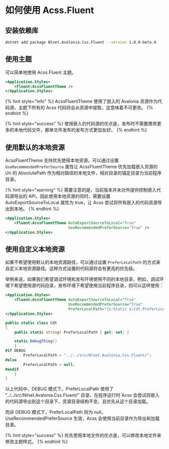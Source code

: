 # 如何使用 Acss.Fluent

## 安装依赖库

```bash
dotnet add package Nlnet.Avalonia.Css.Fluent --version 1.0.0-beta.4
```

## 使用主题

可以简单地使用 Acss.Fluent 主题。

```xml
<Application.Styles>
    <fluent:AcssFluentTheme />
</Application.Styles>
```

{% hint style="info" %}
AcssFluentTheme 使用了嵌入的 Avalonia 资源作为代码源，主题下所有的 Acss 代码将会从资源中提取，这意味着不可更改。
{% endhint %}

{% hint style="success" %}
使用嵌入的代码源的优点是，发布时不需要携带更多的本地代码文件，都单文件发布的发布方式更加友好。
{% endhint %}

## 使用默认的本地资源

AcssFluentTheme 支持优先使用本地资源。可以通过设置 `UseRecommendedPreferSource` 属性让 AcssFluentTheme 优先加载嵌入资源的 Uri 的 AbsolutePath 作为相对路径的本地文件，相对目录的锚定目录为当前程序目录。

{% hint style="warning" %}
需要注意的是，当前版本并未对外提供控制嵌入代码源导出的 API，因此使用本地资源的同时，需要设置 AutoExportSourceToLocal 属性为 true，让 Acss 尝试将所有嵌入的代码资源导出到本地。
{% endhint %}

```xml
<Application.Styles>
    <fluent:AcssFluentTheme AutoExportSourceToLocal="True" 
                            UseRecommendedPreferSource="True" />
</Application.Styles>
```

## 使用自定义本地资源

如果不希望使用默认的本地资源路径，可以通过设置 `PreferLocalPath` 的方式来自定义本地资源路径。这种方式设置的代码源将会有更高的优先级。

举例来说，如果我们希望调试环境和发布环境使用不同的本地目录，例如，调试环境下希望使用源代码目录，发布环境下希望使用当前程序目录，则可以这样使用：

```xml
<Application.Styles>
    <fluent:AcssFluentTheme AutoExportSourceToLocal="True"
                            UseRecommendedPreferSource="True"
                            PreferLocalPath="{x:Static a:Cdt.PreferLocalPath}" />
</Application.Styles>
```

```csharp
public static class Cdt
{
    public static string? PreferLocalPath { get; set; }

    static DebugThing()
    {
#if DEBUG
        PreferLocalPath = "../../src/Nlnet.Avalonia.Css.Fluent/";
#else
        PreferLocalPath = null;
#endif
    }
}
```

以上代码中，DEBUG 模式下，PreferLocalPath 使用了 "../../src/Nlnet.Avalonia.Css.Fluent/" 目录，在程序运行时 Acss 会尝试将嵌入的代码源导出到这个目录下，资源目录结构不变，且优先从这个目录加载。

而非 DEBUG 模式下，PreferLocalPath 则为 null，UseRecommendedPreferSource 生效，Acss 会使用当前目录作为导出和加载目录。

{% hint style="success" %}
优先使用本地文件的优点是，可以修改本地文件来修改主题样式。
{% endhint %}

